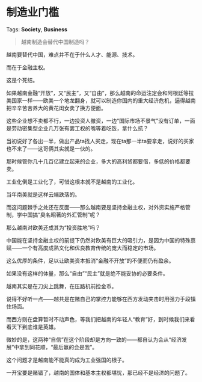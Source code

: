 # 制造业门槛

Tags: **Society**, **Business**

> 越南制造会替代中国制造吗？



越南要替代中国，难点并不在于什么人才、能源、技术。

而在于金融主权。

这是个死结。

如果越南金融“开放”，又“民主”，又“自由”，那么越南的命运注定会和阿根廷等拉美国家一样——欧美一个地龙翻身，就可以制造你国内的重大经济危机，逼得越南把辛辛苦苦养大的黄花闺女卖了换方便面。

这些企业想不卖都不行，一边投资人撤资，一边“国际市场不景气”没有订单，一面是劳动密集型企业几万张有罢工权的嘴等着吃饭，拿什么抗？

当初说好了各出一半，做出产品ta找人买走，现在ta那一半ta要拿走，说好的买家也不来了——这哥俩其实就是一伙的。

那时候管你几十几百亿建立起来的企业，多大的高利贷都要借，多低的价格都要卖。

工业化倒是工业化了，可惜这根本就不是越南的工业化。

当年南美就是这样云端跌落的。

  


而这问题棘手之处还在反面——那么越南要是坚持金融主权，对外资实施严格管制，学中国搞“臭名昭著的外汇管制”呢？

那么越南对欧美还成其为“投资胜地”吗？

中国能在坚持金融主权的前提下仍然对欧美有巨大的吸引力，是因为中国的特殊禀赋——一个有高度成熟文化和优良教育传统的庞大而稳定的市场。

这么优厚的条件，足以让欧美资本抵消“金融不开放”的不便而仍有盈余。

如果没有这样的体量，那么“自由”“民主”就是绝不能妥协的必要条件。

越南其实是在刀尖上跳舞，在压路机前捡金币。

说得不好听一点——越共是在赌自己的掌控力能够在西方发动夹击时用强力手段镇住场面。

而西方则在盘算暂时不动声色，等我们把越南的年轻人“教育”好，到时候我们来看看天下到底谁是英雄。

微妙的是，这两种“自信”在这个阶段却是方向一致的——都自认为会从“经济发展”中拿到同花顺，“最后赢的会是我”。

这个问题才是越南能不能真的成为工业强国的根子。

一开宝要是赌错了，越南的国体和基本主权都堪忧，那已经不是经济的问题了。



